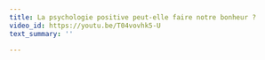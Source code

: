 ```yaml
---
title: La psychologie positive peut-elle faire notre bonheur ?
video_id: https://youtu.be/T04vovhk5-U
text_summary: ''

---
```

